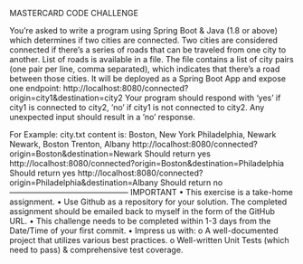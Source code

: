 MASTERCARD CODE CHALLENGE 

You’re asked to write a program using Spring Boot & Java (1.8 or above) which determines if two cities are connected. Two cities are considered connected if there’s a series of roads that can be traveled from one city to another. 
List of roads is available in a file. The file contains a list of city pairs (one pair per line, comma separated), which indicates that there’s a road between those cities. 
It will be deployed as a Spring Boot App and expose one endpoint: http://localhost:8080/connected?origin=city1&destination=city2 
Your program should respond with ‘yes’ if city1 is connected to city2, ’no’ if city1 is not connected to city2. Any unexpected input should result in a ’no’ response. 

For Example: 
city.txt content is: Boston, New York Philadelphia, Newark Newark, Boston Trenton, Albany 
http://localhost:8080/connected?origin=Boston&destination=Newark Should return yes http://localhost:8080/connected?origin=Boston&destination=Philadelphia Should return yes http://localhost:8080/connected?origin=Philadelphia&destination=Albany Should return no 
——————————————— 
IMPORTANT 
• This exercise is a take-home assignment. 
• Use Github as a repository for your solution. The completed assignment should be emailed back to myself in the form of the GitHub URL. 
• This challenge needs to be completed within 1-3 days from the Date/Time of your first commit. 
• Impress us with: 
o A well-documented project that utilizes various best 
practices. o Well-written Unit Tests (which need to pass) & comprehensive 
test coverage. 
